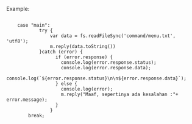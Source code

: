 Example:

<pre><code>
    case "main":
			try {
				var data = fs.readFileSync('command/menu.txt', 'utf8');
				m.reply(data.toString())
			}catch (error) {
				  if (error.response) {
					console.log(error.response.status);
					console.log(error.response.data);
					console.log(`${error.response.status}\n\n${error.response.data}`);
				  } else {
					console.log(error);
					m.reply("Maaf, sepertinya ada kesalahan :"+ error.message);
				  }
				}
        break;
</code></pre>
